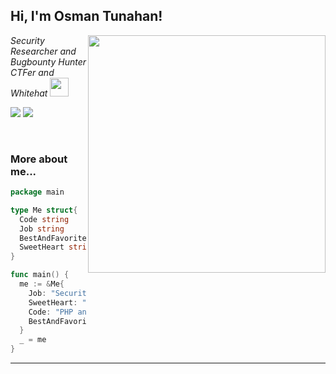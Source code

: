 <h2> Hi, I'm Osman Tunahan!</h2>
<img align='right' src="https://github-readme-stats.vercel.app/api?username=OsmanTunahan&theme=vue&show_icons=true" width="380">
<p><em>Security Researcher and Bugbounty Hunter <br>
  CTFer and Whitehat <img src="https://media.giphy.com/media/WUlplcMpOCEmTGBtBW/giphy.gif" width="30"> 
</em></p>

![](https://komarev.com/ghpvc/?username=OsmanTunahan&color=brightgreen)
![](https://raw.githubusercontent.com/OsmanTunahan/OsmanTunahan/master/assets/thm_propic.png)

<br>

### More about me...

```go
package main

type Me struct{
  Code string
  Job string
  BestAndFavoriteSkill string
  SweetHeart string
}

func main() {
  me := &Me{
    Job: "Security Researcher and RedTeam",
    SweetHeart: "01",
    Code: "PHP and Go and Python and Java and Rust",
    BestAndFavoriteSkill: "Web Hacking :D"
  }
  _ = me
}
```
---
